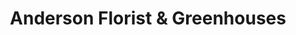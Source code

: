 ---
title: "Anderson Florist & Greenhouses"
url: /alexandria/anderson-florist-and-greenhouses/
shop: garden centre
---